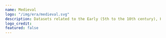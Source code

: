 ```yaml
---
name: Medieval
logo: "/img/era/medieval.svg"
description: Datasets related to the Early (5th to the 10th century), High (AD 1000 to 1300) or Late (AD 1300 to 1500) Middle Ages. <br><br> Datasets are ordered by the last modified date.
logo_credit: 
featured: false
---
```

